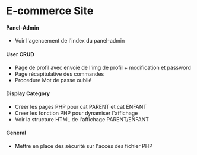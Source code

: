# E-commerce Site

#### Panel-Admin

- Voir l'agencement de l'index du panel-admin

#### User CRUD

- Page de profil avec envoie de l'img de profil + modification et password
- Page récapitulative des commandes
- Procedure Mot de passe oublié

#### Display Category

- Creer les pages PHP pour cat PARENT et cat ENFANT
- Creer les fonction PHP pour dynamiser l'affichage
- Voir la structure HTML de l'affichage  PARENT/ENFANT

#### General

- Mettre en place des sécurité sur l'accès des fichier PHP